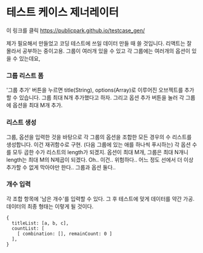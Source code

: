 # 테스트 케이스 제너레이터
이 링크를 클릭
<https://publicpark.github.io/testcase_gen/>

제가 필요해서 만들었고 코딩 테스트에 쓰일 데이터 만들 때 쓸 것입니다.
리액트는 잘 몰라서 공부하는 중이고용.
그룹이 여러개 있을 수 있고 각 그룹에는 여러개의 옵션이 있을 수 있는데요,
### 그룹 리스트 폼
'그룹 추가' 버튼을 누르면 title(String), options(Array)로 이루어진 오브젝트를 추가할 수 있습니다. 그룹 최대 N개 추가했다고 하자.
그리고 옵션 추가 버튼을 눌러 각 그룹에 옵션을 최대 M개 추가.

### 리스트 생성
그룹, 옵션을 입력한 것을 바탕으로 각 그룹의 옵션을 조합한 모든 경우의 수 리스트를 생성합니다.
이건 재귀함수로 구현. (다음 그룹에 있는 애를 하나씩 푸시하는)
각 옵션 수를 모두 곱한 수가 리스트의 length가 되겠지.
옵션이 최대 M개, 그룹은 최대 N개니 length는 최대 M의 N제곱이 되겠다.
Oh.. 이건.. 위험하다.. 어느 정도 선에서 더 이상 추가할 수 없게 막아야만 한다.. 그룹과 옵션 둘다..

### 개수 입력
각 조합 항목에 '남은 개수'를 입력할 수 있다.
그 후 테스트에 맞게 데이터를 약간 가공.
데이터의 최종 형태는 이렇게 될 것이다.

```
{
  titleList: [a, b, c],
  countList: [
    [ combination: [], remainCount: 0 ]
  ],
}
```
